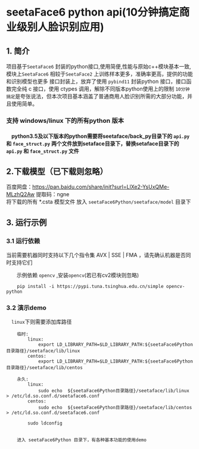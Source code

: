 # **seetaFace6 python api(10分钟搞定商业级别人脸识别应用)**

## 1. 简介

项目基于`SeetaFace6` 封装的python接口,使用简便,性能与原始c++模块基本一致,
模块上`SeetaFace6` 相较于`SeetaFace2` 上训练样本更多，准确率更高，提供的功能和识别模型也更多
接口封装上，放弃了使用 `pybind11` 封装python 接口，接口函数完全纯 c 接口，使用 ctypes 调用，解除不同版本python使用上的限制
`10分钟搞定`是夸张说法，但本次项目基本涵盖了普通商用人脸识别所需的大部分功能，并且使用简单。
### 支持 windows/linux 下的所有python 版本
#### &ensp;&ensp;python3.5及以下版本的python需要将seetaface/back_py目录下的 `api.py` 和 `face_struct.py` 两个文件放到setaface目录下，替换setaface目录下的`api.py` 和 `face_struct.py` 文件
## 2.下载模型（已下载则忽略）
百度网盘：https://pan.baidu.com/share/init?surl=LlXe2-YsUxQMe-MLzhQ2Aw 提取码：ngne  
将下载的所有 *.csta 模型文件 放入 `seetaFace6Python/seetaface/model` 目录下

## 3. 运行示例
### 3.1 运行依赖
当前需要机器同时支持以下几个指令集 AVX | SSE | FMA ，请先确认机器是否同时支持它们

&ensp;&ensp;&ensp;&ensp;示例依赖 `opencv` ,安装`opencv`(若已有cv2模块则忽略)

```key
    pip install -i https://pypi.tuna.tsinghua.edu.cn/simple opencv-python
``` 

### 3.2 演示demo
&ensp;&ensp;`linux`下则需要添加库路径
```shell script
    临时:
        linux:
            export LD_LIBRARY_PATH=$LD_LIBRARY_PATH:${seetaFace6Python目录路径}/seetaface/lib/linux
        centos:
            export LD_LIBRARY_PATH=$LD_LIBRARY_PATH:${seetaFace6Python目录路径}/seetaface/lib/centos
``` 
```shell script
    永久:
        linux:
            sudo echo  ${seetaFace6Python目录路径}/seetaface/lib/linux  > /etc/ld.so.conf.d/seetaface6.conf
        centos:
            sudo echo  ${seetaFace6Python目录路径}/seetaface/lib/centos  > /etc/ld.so.conf.d/seetaface6.conf
        
        sudo ldconfig
    
``` 



```key
    进入 seetaFace6Python 目录下，有各种基本功能的使用demo
```


